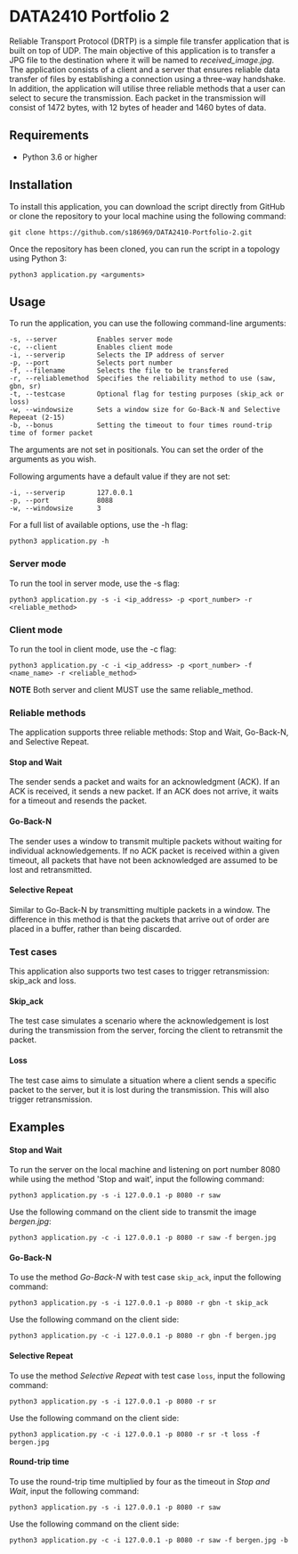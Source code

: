 # DATA2410 Portfolio 2
Reliable Transport Protocol (DRTP) is a simple file transfer application that is built on top of UDP. The main objective of this application is to transfer a JPG file to the destination where it will be named to *received_image.jpg*. The application consists of a client and a server that ensures reliable data transfer of files by establishing a connection using a three-way handshake. In addition, the application will utilise three reliable methods that a user can select to secure the transmission. Each packet in the transmission will consist of 1472 bytes, with 12 bytes of header and 1460 bytes of data. 

## Requirements  
- Python 3.6 or higher
  
## Installation
To install this application, you can download the script directly from GitHub or clone the repository to your local machine using the following command:

```
git clone https://github.com/s186969/DATA2410-Portfolio-2.git
```

Once the repository has been cloned, you can run the script in a topology using Python 3:

```
python3 application.py <arguments>
```

## Usage
To run the application, you can use the following command-line arguments:  

```
-s, --server          Enables server mode
-c, --client          Enables client mode
-i, --serverip        Selects the IP address of server
-p, --port            Selects port number
-f, --filename        Selects the file to be transfered
-r, --reliablemethod  Specifies the reliability method to use (saw, gbn, sr) 
-t, --testcase        Optional flag for testing purposes (skip_ack or loss)
-w, --windowsize      Sets a window size for Go-Back-N and Selective Repeeat (2-15)
-b, --bonus           Setting the timeout to four times round-trip time of former packet
```

The arguments are not set in positionals. You can set the order of the arguments as you wish.

Following arguments have a default value if they are not set:
```
-i, --serverip        127.0.0.1
-p, --port            8088
-w, --windowsize      3
```

For a full list of available options, use the -h flag:
```
python3 application.py -h
```

### Server mode
To run the tool in server mode, use the -s flag:
```
python3 application.py -s -i <ip_address> -p <port_number> -r <reliable_method>
```

### Client mode

To run the tool in client mode, use the -c flag:
```
python3 application.py -c -i <ip_address> -p <port_number> -f <name_name> -r <reliable_method>
```
**NOTE** Both server and client MUST use the same reliable_method.

### Reliable methods
The application supports three reliable methods: Stop and Wait, Go-Back-N, and Selective Repeat.

#### Stop and Wait
The sender sends a packet and waits for an acknowledgment (ACK). If an ACK is received, it sends a new packet. If an ACK does not arrive, it waits for a timeout and resends the packet.  

#### Go-Back-N
The sender uses a window to transmit multiple packets without waiting for individual acknowledgements. If no ACK packet is received within a given timeout, all packets that have not been acknowledged are assumed to be lost and retransmitted.  

#### Selective Repeat  
Similar to Go-Back-N by transmitting multiple packets in a window. The difference in this method is that the packets that arrive out of order are placed in a buffer, rather than being discarded.  

### Test cases
This application also supports two test cases to trigger retransmission: skip_ack and loss.

#### Skip_ack
The test case simulates a scenario where the acknowledgement is lost during the transmission from the server, forcing the client to retransmit the packet.

#### Loss
The test case aims to simulate a situation where a client sends a specific packet to the server, but it is lost during the transmission. This will also trigger retransmission.  

## Examples
#### Stop and Wait
To run the server on the local machine and listening on port number 8080 while using the method 'Stop and wait', input the following command:
```
python3 application.py -s -i 127.0.0.1 -p 8080 -r saw
```

Use the following command on the client side to transmit the image *bergen.jpg*:
```
python3 application.py -c -i 127.0.0.1 -p 8080 -r saw -f bergen.jpg
``` 

#### Go-Back-N
To use the method *Go-Back-N* with test case <code>skip_ack</code>, input the following command:
```
python3 application.py -s -i 127.0.0.1 -p 8080 -r gbn -t skip_ack
``` 

Use the following command on the client side:
```
python3 application.py -c -i 127.0.0.1 -p 8080 -r gbn -f bergen.jpg
```

#### Selective Repeat  
To use the method *Selective Repeat* with test case <code>loss</code>, input the following command:
```
python3 application.py -s -i 127.0.0.1 -p 8080 -r sr
``` 

Use the following command on the client side:
```
python3 application.py -c -i 127.0.0.1 -p 8080 -r sr -t loss -f bergen.jpg
```

#### Round-trip time
To use the round-trip time multiplied by four as the timeout in *Stop and Wait*, input the following command:
```
python3 application.py -s -i 127.0.0.1 -p 8080 -r saw
```
Use the following command on the client side:
```
python3 application.py -c -i 127.0.0.1 -p 8080 -r saw -f bergen.jpg -b
``` 
